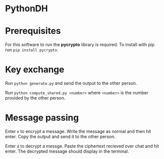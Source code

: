 # PythonDH

# Prerequisites

For this software to run the **pycrypto** library is required. To install with pip run ```pip install pycrypto```.

# Key exchange

Run ```python generate.py``` and send the output to the other person.

Run ```python compute_shared.py <number>``` where ```<number>``` is the number provided by the other person.

# Message passing

Enter ```e``` to encrypt a message. Write the message as normal and then hit enter. Copy the output and send it to the other person.

Enter ```d``` to decrypt a messge. Paste the ciphertext recieved over chat and hit enter. The decrypted message should display in the terminal.
